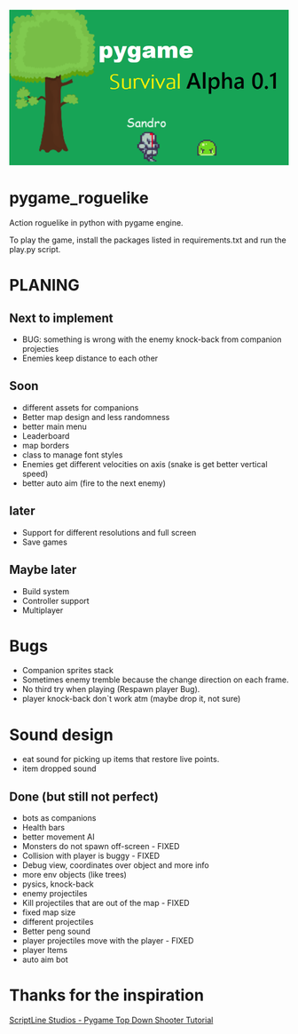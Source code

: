 ![game](doc/game_img.png)

# pygame_roguelike
Action roguelike in python with pygame engine.

To play the game, install the packages listed in requirements.txt and run the play.py script. 


# PLANING

## Next to implement
- BUG: something is wrong with the enemy knock-back from companion projecties 
- Enemies keep distance to each other


## Soon 
- different assets for companions
- Better map design and less randomness 
- better main menu 
- Leaderboard 
- map borders
- class to manage font styles 
- Enemies get different velocities on axis (snake is get better vertical speed)
- better auto aim (fire to the next enemy)

## later
- Support for different resolutions and full screen 
- Save games 

## Maybe later
- Build system
- Controller support
- Multiplayer

# Bugs
- Companion sprites stack
- Sometimes enemy tremble because the change direction on each frame.
- No third try when playing (Respawn player Bug).
- player knock-back don`t work atm (maybe drop it, not sure)

# Sound design 
- eat sound for picking up items that restore live points. 
- item dropped sound

## Done (but still not perfect)
- bots as companions
- Health bars 
- better movement AI
- Monsters do not spawn off-screen - FIXED 
- Collision with player is buggy - FIXED
- Debug view, coordinates over object and more info
- more env objects (like trees)
- pysics, knock-back
- enemy projectiles 
- Kill projectiles that are out of the map - FIXED
- fixed map size
- different projectiles 
- Better peng sound
- player projectiles move with the player - FIXED
- player Items 
- auto aim bot 

# Thanks for the inspiration
[ScriptLine Studios - Pygame Top Down Shooter Tutorial](https://youtu.be/sVbFS9qEl4Y)
